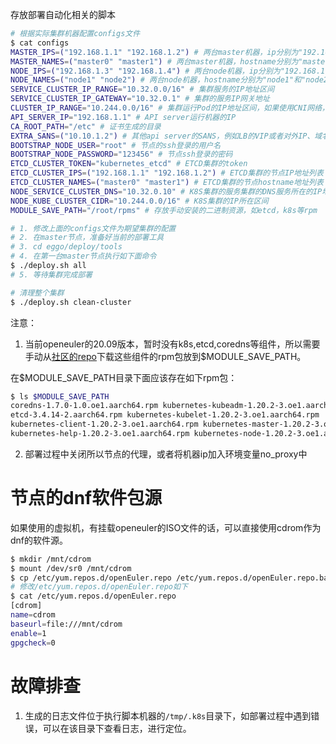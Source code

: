 存放部署自动化相关的脚本

```bash
# 根据实际集群机器配置configs文件
$ cat configs
MASTER_IPS=("192.168.1.1" "192.168.1.2") # 两台master机器，ip分别为"192.168.1.1"和"192.168.1.2"
MASTER_NAMES=("master0" "master1") # 两台master机器，hostname分别为"master0"和"master1"
NODE_IPS=("192.168.1.3" "192.168.1.4") # 两台node机器，ip分别为"192.168.1.3"和"192.168.1.4"
NODE_NAMES=("node1" "node2") # 两台node机器，hostname分别为"node1"和"node2"
SERVICE_CLUSTER_IP_RANGE="10.32.0.0/16" # 集群服务的IP地址区间
SERVICE_CLUSTER_IP_GATEWAY="10.32.0.1" # 集群的服务IP网关地址
CLUSTER_IP_RANGE="10.244.0.0/16" # 集群运行Pod的IP地址区间，如果使用CNI网络，则会被CNI的网络分配替换
API_SERVER_IP="192.168.1.1" # API server运行机器的IP
CA_ROOT_PATH="/etc" # 证书生成的目录
EXTRA_SANS=("10.10.1.2") # 其他api server的SANS，例如LB的VIP或者对外IP、域名等等
BOOTSTRAP_NODE_USER="root" # 节点的ssh登录的用户名
BOOTSTRAP_NODE_PASSWORD="123456" # 节点ssh登录的密码
ETCD_CLUSTER_TOKEN="kubernetes_etcd" # ETCD集群的token
ETCD_CLUSTER_IPS=("192.168.1.1" "192.168.1.2") # ETCD集群的节点IP地址列表
ETCD_CLUSTER_NAMES=("master0" "master1") # ETCD集群的节点hostname地址列表
NODE_SERVICE_CLUSTER_DNS="10.32.0.10" # K8S集群的服务集群的DNS服务所在的IP地址
NODE_KUBE_CLUSTER_CIDR="10.244.0.0/16" # K8S集群的IP所在区间
MODULE_SAVE_PATH="/root/rpms" # 存放手动安装的二进制资源，如etcd，k8s等rpm

# 1. 修改上面的configs文件为期望集群的配置
# 2. 在master节点，准备好当前的部署工具
# 3. cd eggo/deploy/tools
# 4. 在第一台master节点执行如下面命令
$ ./deploy.sh all
# 5. 等待集群完成部署

# 清理整个集群
$ ./deploy.sh clean-cluster
```

注意：
1. 当前openeuler的20.09版本，暂时没有k8s,etcd,coredns等组件，所以需要手动从[社区的repo](https://repo.openeuler.org/openEuler-21.03/everything/)下载这些组件的rpm包放到$MODULE_SAVE_PATH。

在$MODULE_SAVE_PATH目录下面应该存在如下rpm包：
```bash
$ ls $MODULE_SAVE_PATH
coredns-1.7.0-1.0.oe1.aarch64.rpm kubernetes-kubeadm-1.20.2-3.oe1.aarch64.rpm
etcd-3.4.14-2.aarch64.rpm kubernetes-kubelet-1.20.2-3.oe1.aarch64.rpm
kubernetes-client-1.20.2-3.oe1.aarch64.rpm kubernetes-master-1.20.2-3.oe1.aarch64.rpm
kubernetes-help-1.20.2-3.oe1.aarch64.rpm kubernetes-node-1.20.2-3.oe1.aarch64.rpm
```

2. 部署过程中关闭所以节点的代理，或者将机器ip加入环境变量no_proxy中

# 节点的dnf软件包源

如果使用的虚拟机，有挂载openeuler的ISO文件的话，可以直接使用cdrom作为dnf的软件源。

```bash
$ mkdir /mnt/cdrom
$ mount /dev/sr0 /mnt/cdrom
$ cp /etc/yum.repos.d/openEuler.repo /etc/yum.repos.d/openEuler.repo.bak
# 修改/etc/yum.repos.d/openEuler.repo如下
$ cat /etc/yum.repos.d/openEuler.repo
[cdrom]
name=cdrom
baseurl=file:///mnt/cdrom
enable=1
gpgcheck=0
```

# 故障排查
1. 生成的日志文件位于执行脚本机器的`/tmp/.k8s`目录下，如部署过程中遇到错误，可以在该目录下查看日志，进行定位。
